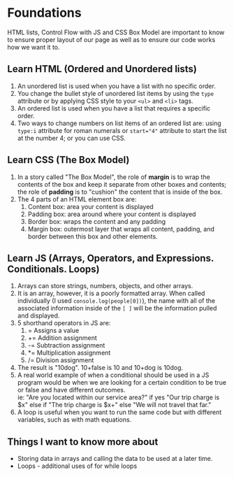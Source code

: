 # Foundations  

HTML lists, Control Flow with JS and CSS Box Model are important to know to ensure proper layout of our page as well as to ensure our code works how we want it to.  

## Learn HTML (Ordered and Unordered lists)

1. An unordered list is used when you have a list with no specific order.  
2. You change the bullet style of unordered list items by using the `type` attribute or by applying CSS style to your `<ul>` and `<li>` tags.  
3. An ordered list is used when you have a list that requires a specific order.  
4. Two ways to change numbers on list items of an ordered list are: using `type:i` attribute for roman numerals or `start="4"` attribute to start the list at the number 4; or you can use CSS.

## Learn CSS (The Box Model)

1. In a story called "The Box Model", the role of **margin** is to wrap the contents of the box and keep it separate from other boxes and contents; the role of **padding** is to "cushion" the content that is inside of the box.  
2. The 4 parts of an HTML element box are:  
   1. Content box: area your content is displayed  
   2. Padding box: area around where your content is displayed
   3. Border box: wraps the content and any padding  
   4. Margin box: outermost layer that wraps all content, padding, and border between this box and other elements.  

## Learn JS (Arrays, Operators, and Expressions. Conditionals. Loops)  

1. Arrays can store strings, numbers, objects, and other arrays.
2. It is an array, however, it is a poorly formatted array. When called individually (I used `console.log(people[0])`), the name with all of the associated information inside of the `[ ]` will be the information pulled and displayed.  
3. 5 shorthand operators in JS are:  
   1. = Assigns a value  
   2. += Addition assignment
   3. -= Subtraction assignment  
   4. *= Multiplication assignment  
   5. /= Division assignment
4. The result is "10dog". 10+false is 10 and 10+dog is 10dog.  
5. A real world example of when a conditional should be used in a JS program would be when we are looking for a certain condition to be true or false and have different outcomes.  
ie: "Are you located within our service area?" if yes "Our trip charge is $x" else if "The trip charge is $x+" else "We will not travel that far."  
6. A loop is useful when you want to run the same code but with different variables, such as with math equations.

## Things I want to know more about  

- Storing data in arrays and calling the data to be used at a later time.  
- Loops - additional uses of for while loops
